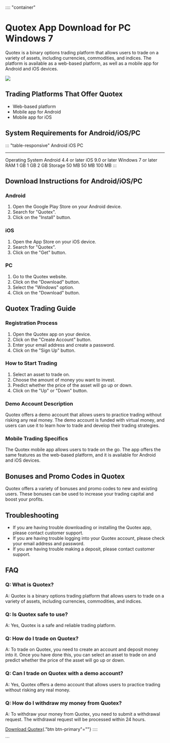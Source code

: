 :::: \"container\"
# Quotex App Download for PC Windows 7

Quotex is a binary options trading platform that allows users to trade
on a variety of assets, including currencies, commodities, and indices.
The platform is available as a web-based platform, as well as a mobile
app for Android and iOS devices.

[![](https://static.quotex.io/files/1_en/300_250.jpg)](https://traff.sbs/brokerqxsignupf)

## Trading Platforms That Offer Quotex

-   Web-based platform
-   Mobile app for Android
-   Mobile app for iOS

## System Requirements for Android/iOS/PC

::: \"table-responsive\"
                     Android                iOS                PC
  ------------------ ---------------------- ------------------ --------------------
  Operating System   Android 4.4 or later   iOS 9.0 or later   Windows 7 or later
  RAM                1 GB                   1 GB               2 GB
  Storage            50 MB                  50 MB              100 MB
:::

## Download Instructions for Android/iOS/PC

### Android

1.  Open the Google Play Store on your Android device.
2.  Search for "Quotex".
3.  Click on the "Install" button.

### iOS

1.  Open the App Store on your iOS device.
2.  Search for "Quotex".
3.  Click on the "Get" button.

### PC

1.  Go to the Quotex website.
2.  Click on the "Download" button.
3.  Select the "Windows" option.
4.  Click on the "Download" button.

## Quotex Trading Guide

### Registration Process

1.  Open the Quotex app on your device.
2.  Click on the "Create Account" button.
3.  Enter your email address and create a password.
4.  Click on the "Sign Up" button.

### How to Start Trading

1.  Select an asset to trade on.
2.  Choose the amount of money you want to invest.
3.  Predict whether the price of the asset will go up or down.
4.  Click on the "Up" or "Down" button.

### Demo Account Description

Quotex offers a demo account that allows users to practice trading
without risking any real money. The demo account is funded with virtual
money, and users can use it to learn how to trade and develop their
trading strategies.

### Mobile Trading Specifics

The Quotex mobile app allows users to trade on the go. The app offers
the same features as the web-based platform, and it is available for
Android and iOS devices.

## Bonuses and Promo Codes in Quotex

Quotex offers a variety of bonuses and promo codes to new and existing
users. These bonuses can be used to increase your trading capital and
boost your profits.

## Troubleshooting

-   If you are having trouble downloading or installing the Quotex app,
    please contact customer support.
-   If you are having trouble logging into your Quotex account, please
    check your email address and password.
-   If you are having trouble making a deposit, please contact customer
    support.

## FAQ

### Q: What is Quotex?

A: Quotex is a binary options trading platform that allows users to
trade on a variety of assets, including currencies, commodities, and
indices.

### Q: Is Quotex safe to use?

A: Yes, Quotex is a safe and reliable trading platform.

### Q: How do I trade on Quotex?

A: To trade on Quotex, you need to create an account and deposit money
into it. Once you have done this, you can select an asset to trade on
and predict whether the price of the asset will go up or down.

### Q: Can I trade on Quotex with a demo account?

A: Yes, Quotex offers a demo account that allows users to practice
trading without risking any real money.

### Q: How do I withdraw my money from Quotex?

A: To withdraw your money from Quotex, you need to submit a withdrawal
request. The withdrawal request will be processed within 24 hours.

[Download Quotex](\%22https://traff.sbs/quotexonelink\%22){."btn
btn-primary"=""}
::::

\`\`\`

